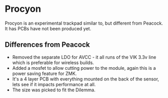 # Procyon

Procyon is an experimental trackpad similar to, but different from Peacock. It has PCBs have not been produced yet.

## Differences from Peacock

- Removed the separate LDO for AVCC - it all runs of the VIK 3.3v line which is preferable for wireless builds.
- Added a mosfet to allow cutting power to the module, again this is a power saving feature for ZMK.
- It's a 4 layer PCB with everything mounted on the back of the sensor, lets see if it impacts performance at all.
- The size was picked to fit the Dilemma.
